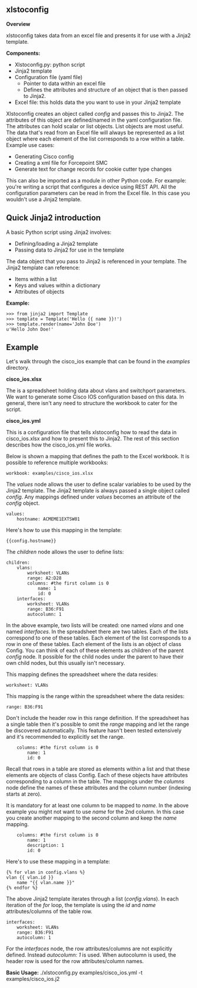 **xlstoconfig**
-----------

**Overview** 

xlstoconfig takes data from an excel file and presents it for use with a Jinja2 template. 

**Components:**

 - Xlstoconfig.py: python script
 - Jinja2 template
 - Configuration file (yaml file)
   - Pointer to data within an excel file
   - Defines the attributes and structure of an object that is then passed to Jinja2.
 - Excel file: this holds data the you want to use in your Jinja2 template

Xlstoconfig creates an object called *config* and passes this to Jinja2. The attributes of this object are defined/named in the yaml configuration file. The attributes can hold scalar or list objects. List objects are most useful. The data that's read from an Excel file will always be represented as a list object where each element of the list corresponds to a row within a table. 
Example use cases:

 - Generating Cisco config
 - Creating a xml file for Forcepoint SMC
 - Generate text for change records for cookie cutter type changes

This can also be imported as a module in other Python code. For example: you're writing a script that configures a device using REST API. All the configuration parameters can be read in from the Excel file. In this case you wouldn't use a Jinja2 template. 


**Quick Jinja2 introduction**
-----------------------------

A basic Python script using Jinja2 involves:
 
 - Defining/loading a Jinja2 template
 - Passing data to Jinja2 for use in the template

The data object that you pass to Jinja2 is referenced in your template. The Jinja2 template can reference:

 - Items within a list
 - Keys and values within a dictionary
 - Attributes of objects

**Example:**

    >>> from jinja2 import Template
    >>> template = Template('Hello {{ name }}!')
    >>> template.render(name='John Doe')
    u'Hello John Doe!'

**Example**
-------
Let's walk through the cisco_ios example that can be found in the *examples* directory.

**cisco_ios.xlsx**

The is a spreadsheet holding data about vlans and switchport parameters. We want to generate some Cisco IOS configuration based on this data.
In general, there isn't any need to structure the workbook to cater for the script.

**cisco_ios.yml**

This is a configuration file that tells xlstoconfig how to read the data in cisco_ios.xlsx and how to present this to Jinja2. The rest of this section describes how the cisco_ios.yml file works.

Below is shown a mapping that defines the path to the Excel workbook. It is possible to reference multiple workbooks:

    workbook: examples/cisco_ios.xlsx

The *values* node allows the user to define scalar variables to be used by the Jinja2 template. The Jinja2 template is always passed a single object called *config*. Any mappings defined under *values* becomes an attribute of the *config* object.

    values:
        hostname: ACMEME1EXTSW01

Here's how to use this mapping in the template:

    {{config.hostname}}

The *children* node allows the user to define lists:

    children:
        vlans:
            worksheet: VLANs
            range: A2:D28
            columns: #the first column is 0
                name: 1
                id: 0
        interfaces:    
            worksheet: VLANs
            range: B36:F91
            autocolumn: 1

In the above example, two lists will be created: one named *vlans* and one named *interfaces*. In the spreadsheet there are two tables. Each of the lists correspond to one of these tables. Each element of the list corresponds to a row in one of these tables.
Each element of the lists is an object of class Config. You can think of each of these elements as children of the parent *config* node. 
It possible for the child nodes under the parent to have their own child nodes, but this usually isn't necessary.

This mapping defines the spreadsheet where the data resides:

    worksheet: VLANs
    
This mapping is the range within the spreadsheet where the data resides:

    range: B36:F91

Don't include the header row in this range definition.
If the spreadsheet has a single table then it's possible to omit the *range* mapping and let the range be discovered automatically. This feature hasn't been tested extensively and it's recommended to explicitly set the range.


        columns: #the first column is 0
            name: 1
            id: 0

Recall that rows in a table are stored as elements within a list and that these elements are objects of class Config. Each of these objects have attributes corresponding to a column in the table. The mappings under the *columns* node define the names of these attributes and the column number (indexing starts at zero).

It is mandatory for at least one column to be mapped to *name*. In the above example you might not want to use *name* for the 2nd column. In this case you create another mapping to the second column and keep the *name* mapping.


        columns: #the first column is 0
            name: 1
			description: 1
            id: 0


Here's to use these mapping in a template:

    {% for vlan in config.vlans %}
    vlan {{ vlan.id }}
        name "{{ vlan.name }}"
    {% endfor %}


The above Jinja2 template iterates through a list (*config.vlans*). In each iteration of the *for* loop, the template is using the *id* and *name* attributes/columns of the table row.

    interfaces:    
        worksheet: VLANs
        range: B36:F91
        autocolumn: 1

For the *interfaces* node, the row attributes/columns are not explicitly defined. Instead *autocolumn: 1* is used. When autocolumn is used, the header row is used for the row attributes/column names.

**Basic Usage:**
./xlstoconfig.py examples/cisco_ios.yml -t examples/cisco_ios.j2






